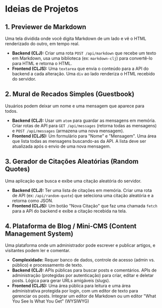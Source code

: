 # Ideias de Projetos

## 1. Previewer de Markdown

Uma tela dividida onde você digita Markdown de um lado e vê o HTML renderizado do outro, em tempo real.

* **Backend (CLJ):** Criar uma rota `POST /api/markdown` que recebe um texto em Markdown, usa uma biblioteca (ex: `markdown-clj`) para convertê-lo para HTML e retorna o HTML.
* **Frontend (CLJS):** Uma `textarea` que envia o conteúdo para a API do backend a cada alteração. Uma `div` ao lado renderiza o HTML recebido do servidor.

## 2. Mural de Recados Simples (Guestbook)

Usuários podem deixar um nome e uma mensagem que aparece para todos.

* **Backend (CLJ):** Usar um `atom` para guardar as mensagens em memória. Criar rotas de API para `GET /api/messages` (retorna todas as mensagens) e `POST /api/messages` (armazena uma nova mensagem).
* **Frontend (CLJS):** Um formulário para "Nome" e "Mensagem". Uma área que lista todas as mensagens buscando-as da API. A lista deve ser atualizada após o envio de uma nova mensagem.

## 3. Gerador de Citações Aleatórias (Random Quotes)

Uma aplicação que busca e exibe uma citação aleatória do servidor.

* **Backend (CLJ):** Ter uma lista de citações em memória. Criar uma rota de API (ex: `/api/random-quote`) que seleciona uma citação aleatória e a retorna como JSON.
* **Frontend (CLJS):** Um botão "Nova Citação" que faz uma chamada `fetch` para a API do backend e exibe a citação recebida na tela.

## 4. Plataforma de Blog / Mini-CMS (Content Management System)

Uma plataforma onde um administrador pode escrever e publicar artigos, e visitantes podem ler e comentar.

* **Complexidade:** Requer banco de dados, controle de acesso (admin vs. público) e processamento de texto.
* **Backend (CLJ):** APIs públicas para buscar posts e comentários. APIs de administração (protegidas por autenticação) para criar, editar e deletar posts. Lógica para gerar URLs amigáveis (slugs).
* **Frontend (CLJS):** Uma área pública para leitura e uma área administrativa protegida por login, com um editor de texto para gerenciar os posts. Integrar um editor de Markdown ou um editor "What You See Is What You Get" (WYSIWYG)
